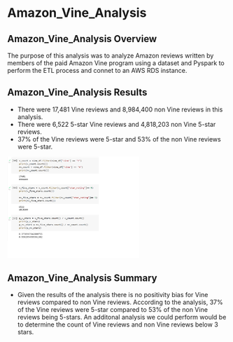 # Amazon_Vine_Analysis

## Amazon_Vine_Analysis Overview
  The purpose of this analysis was to analyze Amazon reviews written by members of the paid Amazon Vine program using a dataset and Pyspark to perform the ETL process and connet to an AWS RDS instance.

## Amazon_Vine_Analysis Results
  - There were 17,481 Vine reviews and 8,984,400 non Vine reviews in this analysis.
  - There were 6,522 5-star Vine reviews and 4,818,203 non Vine 5-star reviews.
  - 37% of the Vine reviews were 5-star and 53% of the non Vine reviews were 5-star.
<img src="Untitled.png" width="60%" height="60%" title="Amazon Deliverable 3">

## Amazon_Vine_Analysis Summary
  - Given the results of the analysis there is no positivity bias for Vine reviews compared to non Vine reviews. According to the analysis, 37% of the Vine reviews were 5-star compared to 53% of the non Vine reviews being 5-stars. An additonal analysis we could perform would be to determine the count of Vine reviews and non Vine reviews below 3 stars.
